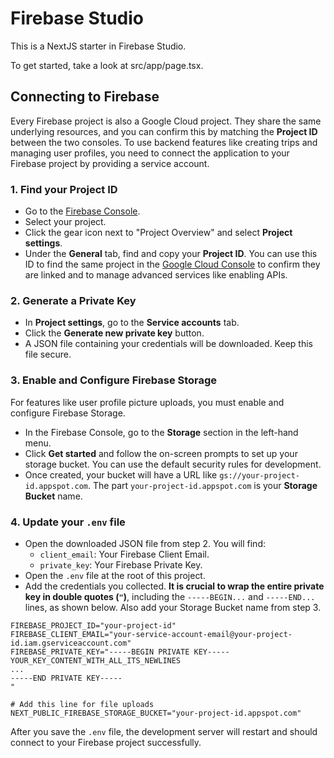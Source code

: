 # Firebase Studio

This is a NextJS starter in Firebase Studio.

To get started, take a look at src/app/page.tsx.

## Connecting to Firebase

Every Firebase project is also a Google Cloud project. They share the same underlying resources, and you can confirm this by matching the **Project ID** between the two consoles. To use backend features like creating trips and managing user profiles, you need to connect the application to your Firebase project by providing a service account.

### 1. Find your Project ID

- Go to the [Firebase Console](https://console.firebase.google.com/).
- Select your project.
- Click the gear icon next to "Project Overview" and select **Project settings**.
- Under the **General** tab, find and copy your **Project ID**. You can use this ID to find the same project in the [Google Cloud Console](https://console.cloud.google.com/) to confirm they are linked and to manage advanced services like enabling APIs.

### 2. Generate a Private Key

- In **Project settings**, go to the **Service accounts** tab.
- Click the **Generate new private key** button.
- A JSON file containing your credentials will be downloaded. Keep this file secure.

### 3. Enable and Configure Firebase Storage

For features like user profile picture uploads, you must enable and configure Firebase Storage.

- In the Firebase Console, go to the **Storage** section in the left-hand menu.
- Click **Get started** and follow the on-screen prompts to set up your storage bucket. You can use the default security rules for development.
- Once created, your bucket will have a URL like `gs://your-project-id.appspot.com`. The part `your-project-id.appspot.com` is your **Storage Bucket** name.

### 4. Update your `.env` file

- Open the downloaded JSON file from step 2. You will find:
  - `client_email`: Your Firebase Client Email.
  - `private_key`: Your Firebase Private Key.
- Open the `.env` file at the root of this project.
- Add the credentials you collected. **It is crucial to wrap the entire private key in double quotes (`"`)**, including the `-----BEGIN...` and `-----END...` lines, as shown below. Also add your Storage Bucket name from step 3.

```env
FIREBASE_PROJECT_ID="your-project-id"
FIREBASE_CLIENT_EMAIL="your-service-account-email@your-project-id.iam.gserviceaccount.com"
FIREBASE_PRIVATE_KEY="-----BEGIN PRIVATE KEY-----
YOUR_KEY_CONTENT_WITH_ALL_ITS_NEWLINES
...
-----END PRIVATE KEY-----
"

# Add this line for file uploads
NEXT_PUBLIC_FIREBASE_STORAGE_BUCKET="your-project-id.appspot.com"
```

After you save the `.env` file, the development server will restart and should connect to your Firebase project successfully.
